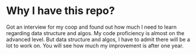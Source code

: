 # Why I have this repo?
Got an interview for my coop and found out how much I need to learn regarding data structure and algos. My code proficiency is almost on the advanced level. But data structure and algos, I have to admit there will be a lot to work on. You will see how much my improvement is after one year.

